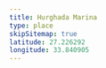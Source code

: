 ```yaml
---
title: Hurghada Marina
type: place
skipSitemap: true
latitude: 27.226292
longitude: 33.840905
---
```

